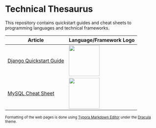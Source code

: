 # Technical Thesaurus

This repository contains quickstart guides and cheat sheets to programming languages and technical frameworks.

Article | Language/Framework Logo 
-- | --
<a href = "Django/pages/DjangoQuickstartGuide" target = "_blank" rel = "noopener noreferrer">Django Quickstart Guide</a> | <img src="https://static.djangoproject.com/img/logos/django-logo-negative.png" height="100">
<a href = "MySQL/pages/MySQLCheatSheet" target = "_blank" rel = "noopener noreferrer">MySQL Cheat Sheet</a> | <img src="https://1000logos.net/wp-content/uploads/2020/08/MySQL-Logo.png" height="100">

<small>Formatting of the web pages is done using [Typora Markdown Editor](https://typora.io) under the [Dracula](https://draculatheme.com/typora) theme.</small>
